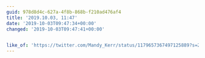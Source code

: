 ```yaml
---
guid: 978d8d4c-627a-4f8b-868b-f210ad476af4
title: '2019.10.03, 11:47'
date: '2019-10-03T09:47:34+00:00'
changed: '2019-10-03T09:47:41+00:00'


like_of: 'https://twitter.com/Mandy_Kerr/status/1179657367497125889?s=20'
---
```


